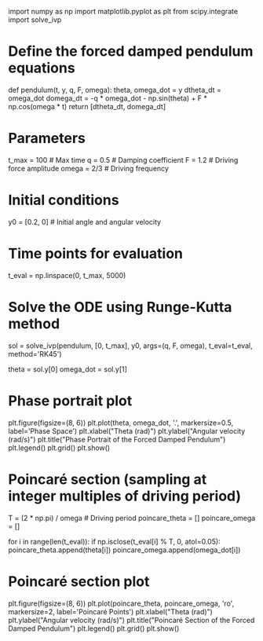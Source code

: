 import numpy as np
import matplotlib.pyplot as plt
from scipy.integrate import solve_ivp

# Define the forced damped pendulum equations
def pendulum(t, y, q, F, omega):
    theta, omega_dot = y
    dtheta_dt = omega_dot
    domega_dt = -q * omega_dot - np.sin(theta) + F * np.cos(omega * t)
    return [dtheta_dt, domega_dt]

# Parameters
t_max = 100  # Max time
q = 0.5  # Damping coefficient
F = 1.2  # Driving force amplitude
omega = 2/3  # Driving frequency

# Initial conditions
y0 = [0.2, 0]  # Initial angle and angular velocity

# Time points for evaluation
t_eval = np.linspace(0, t_max, 5000)

# Solve the ODE using Runge-Kutta method
sol = solve_ivp(pendulum, [0, t_max], y0, args=(q, F, omega), t_eval=t_eval, method='RK45')

theta = sol.y[0]
omega_dot = sol.y[1]

# Phase portrait plot
plt.figure(figsize=(8, 6))
plt.plot(theta, omega_dot, '.', markersize=0.5, label='Phase Space')
plt.xlabel("Theta (rad)")
plt.ylabel("Angular velocity (rad/s)")
plt.title("Phase Portrait of the Forced Damped Pendulum")
plt.legend()
plt.grid()
plt.show()

# Poincaré section (sampling at integer multiples of driving period)
T = (2 * np.pi) / omega  # Driving period
poincare_theta = []
poincare_omega = []

for i in range(len(t_eval)):
    if np.isclose(t_eval[i] % T, 0, atol=0.05):
        poincare_theta.append(theta[i])
        poincare_omega.append(omega_dot[i])

# Poincaré section plot
plt.figure(figsize=(8, 6))
plt.plot(poincare_theta, poincare_omega, 'ro', markersize=2, label='Poincaré Points')
plt.xlabel("Theta (rad)")
plt.ylabel("Angular velocity (rad/s)")
plt.title("Poincaré Section of the Forced Damped Pendulum")
plt.legend()
plt.grid()
plt.show()
